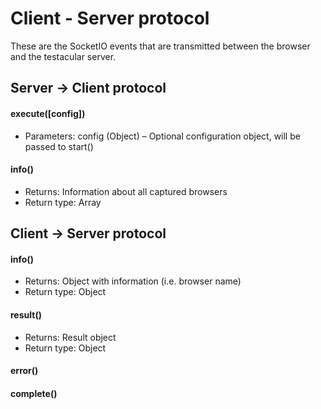 # Client - Server protocol

These are the SocketIO events that are transmitted between the browser and the testacular server.

## Server -> Client protocol

#### execute([config])
* Parameters:	config (Object) – Optional configuration object, will be passed to start()

#### info()
* Returns:	Information about all captured browsers
* Return type:	Array

## Client -> Server protocol

#### info()
* Returns:	Object with information (i.e. browser name)
* Return type:	Object

#### result()
* Returns:	Result object
* Return type:	Object

#### error()

#### complete()
